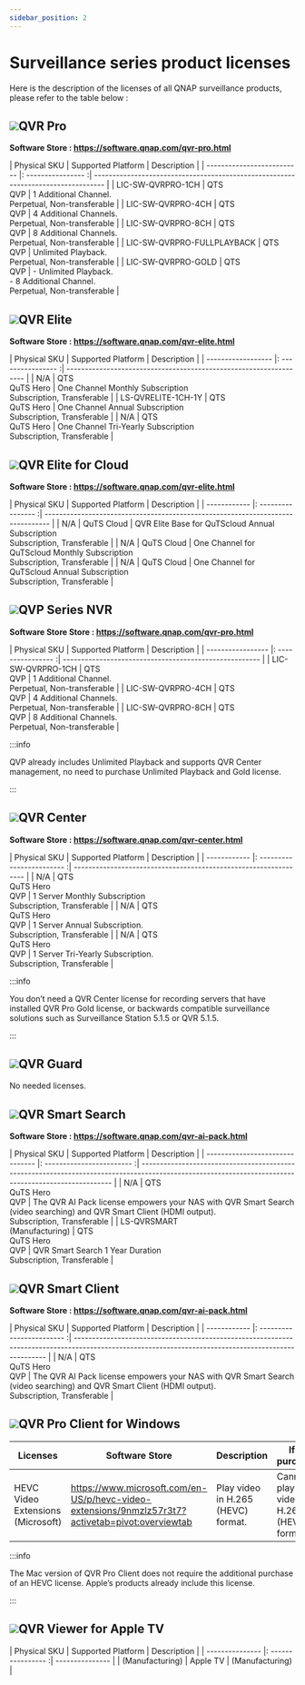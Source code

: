 ```yaml
---
sidebar_position: 2
---
```


# Surveillance series product licenses

Here is the description of the licenses of all QNAP surveillance products, please refer to the table below :
​

## <img src="/icon/QVRPro.svg" class="icons"/>QVR Pro

**Software Store : https://software.qnap.com/qvr-pro.html**

| Physical SKU               | Supported Platform | Description                                                                       |
| -------------------------- |: ---------------- :| --------------------------------------------------------------------------------- |
| LIC-SW-QVRPRO-1CH          | QTS<br/>QVP        | 1 Additional Channel.<br/>Perpetual, Non-transferable                             |
| LIC-SW-QVRPRO-4CH          | QTS<br/>QVP        | 4 Additional Channels.<br/>Perpetual, Non-transferable                            |
| LIC-SW-QVRPRO-8CH          | QTS<br/>QVP        | 8 Additional Channels.<br/>Perpetual, Non-transferable                            |
| LIC-SW-QVRPRO-FULLPLAYBACK | QTS<br/>QVP        | Unlimited Playback.<br/>Perpetual, Non-transferable                               |
| LIC-SW-QVRPRO-GOLD         | QTS<br/>QVP        | - Unlimited Playback.<br/>- 8 Additional Channel.<br/>Perpetual, Non-transferable |

## <img src="/icon/Elite.svg" class="icons"/>QVR Elite

**Software Store : https://software.qnap.com/qvr-elite.html**

| Physical SKU       | Supported Platform | Description                                                        |
| ------------------ |: ---------------- :| ------------------------------------------------------------------ |
| N/A                | QTS<br/>QuTS Hero  | One Channel Monthly Subscription<br/>Subscription, Transferable    |
| LS-QVRELITE-1CH-1Y | QTS<br/>QuTS Hero  | One Channel Annual Subscription<br/>Subscription, Transferable     |
| N/A                | QTS<br/>QuTS Hero  | One Channel Tri-Yearly Subscription<br/>Subscription, Transferable |

## <img src="/icon/Elite.svg" class="icons"/>QVR Elite for Cloud

**Software Store : https://software.qnap.com/qvr-elite.html**

| Physical SKU | Supported Platform | Description                                                                     |
| ------------ |: ---------------- :| ------------------------------------------------------------------------------- |
| N/A          | QuTS Cloud         | QVR Elite Base for QuTScloud Annual Subscription<br/>Subscription, Transferable |
| N/A          | QuTS Cloud         | One Channel for QuTScloud Monthly Subscription<br/>Subscription, Transferable   |
| N/A          | QuTS Cloud         | One Channel for QuTScloud Annual Subscription<br/>Subscription, Transferable    |

## <img src="/icon/QVRPro.svg" class="icons"/>QVP Series NVR

**Software Store Store : https://software.qnap.com/qvr-pro.html**

| Physical SKU      | Supported Platform | Description                                            |
| ----------------- |: ---------------- :| ------------------------------------------------------ |
| LIC-SW-QVRPRO-1CH | QTS<br/>QVP        | 1 Additional Channel.<br/>Perpetual, Non-transferable  |
| LIC-SW-QVRPRO-4CH | QTS<br/>QVP        | 4 Additional Channels.<br/>Perpetual, Non-transferable |
| LIC-SW-QVRPRO-8CH | QTS<br/>QVP        | 8 Additional Channels.<br/>Perpetual, Non-transferable |

:::info

QVP already includes Unlimited Playback and supports QVR Center management, no need to purchase Unlimited Playback and Gold license.

:::

## <img src="/icon/QVRCenter.svg" class="icons"/>QVR Center

**Software Store : https://software.qnap.com/qvr-center.html**

| Physical SKU | Supported Platform         | Description                                                      |
| ------------ |: ------------------------ :| ---------------------------------------------------------------- |
| N/A          | QTS<br/>QuTS Hero<br/>QVP  | 1 Server Monthly Subscription<br/>Subscription, Transferable     |
| N/A          | QTS<br/>QuTS Hero<br/>QVP  | 1 Server Annual Subscription.<br/>Subscription, Transferable     |
| N/A          | QTS<br/>QuTS Hero<br/>QVP  | 1 Server Tri-Yearly Subscription.<br/>Subscription, Transferable |

:::info

You don’t need a QVR Center license for recording servers that have installed QVR Pro Gold license, or backwards compatible surveillance solutions such as Surveillance Station 5.1.5 or QVR 5.1.5.

:::

## <img src="/icon/QVRGuard.svg" class="icons"/>QVR Guard

No needed licenses.

## <img src="/icon/smartsearch.svg" class="icons"/>QVR Smart Search

**Software Store : https://software.qnap.com/qvr-ai-pack.html**

| Physical SKU                    | Supported Platform         | Description                                                                                                                                          |
| ------------------------------- |: ------------------------ :| ---------------------------------------------------------------------------------------------------------------------------------------------------- |
| N/A                             | QTS<br/>QuTS Hero<br/>QVP  | The QVR AI Pack license empowers your NAS with QVR Smart Search (video searching) and QVR Smart Client (HDMI output).<br/>Subscription, Transferable |
| LS-QVRSMART<br/>(Manufacturing) | QTS<br/>QuTS Hero<br/>QVP  | QVR Smart Search 1 Year Duration<br/>Subscription, Transferable                                                                                      |

## <img src="/icon/QVRProClient.svg" class="icons"/>QVR Smart Client

**Software Store : https://software.qnap.com/qvr-ai-pack.html**

| Physical SKU | Supported Platform         | Description                                                                                                                                          |
| ------------ |: ------------------------ :| ---------------------------------------------------------------------------------------------------------------------------------------------------- |
| N/A          | QTS<br/>QuTS Hero<br/>QVP  | The QVR AI Pack license empowers your NAS with QVR Smart Search (video searching) and QVR Smart Client (HDMI output).<br/>Subscription, Transferable |

## <img src="/icon/QVRProClient.svg" class="icons"/>QVR Pro Client for Windows

| Licenses                          | Software Store                                                                                   | Description                        | If not purchased                              |
| --------------------------------- | ------------------------------------------------------------------------------------------------ | ---------------------------------- | --------------------------------------------- |
| HEVC Video Extensions (Microsoft) | https://www.microsoft.com/en-US/p/hevc-video-extensions/9nmzlz57r3t7?activetab=pivot:overviewtab | Play video in H.265 (HEVC) format. | Cannot play the video in H.265 (HEVC) format. |

:::info

The Mac version of QVR Pro Client does not require the additional purchase of an HEVC license. Apple’s products already include this license.

:::

## <img src="/icon/QVRViewer.svg" class="icons"/>QVR Viewer for Apple TV

| Physical SKU    | Supported Platform | Description     |
| --------------- |: ---------------- :| --------------- |
| (Manufacturing) | Apple TV           | (Manufacturing) |
